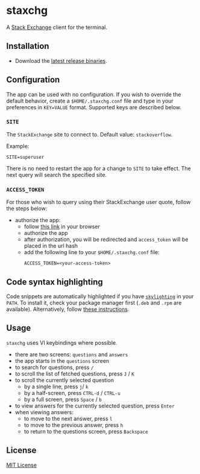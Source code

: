 # staxchg

A [Stack Exchange](https://stackexchange.com) client for the terminal.

## Installation

* Download the [latest release binaries](https://github.com/eureton/staxchg/releases/download/v0.1.1/staxchg-0.1.1-standalone.jar).

## Configuration

The app can be used with no configuration. If you wish to override the default behavior, create a `$HOME/.staxchg.conf` file and type in your preferences in `KEY=VALUE` format. Supported keys are described below.

### `SITE`

The `StackExchange` site to connect to. Default value: `stackoverflow`.

Example:

  ```
  SITE=superuser
  ```

There is no need to restart the app for a change to `SITE` to take effect. The next query will search the specified site.

### `ACCESS_TOKEN`

For those who wish to query using their StackExchange user quote, follow the steps below:
* authorize the app:
  * follow [this link](https://stackoverflow.com/oauth/dialog?client_id=19510&scope=no_expiry&redirect_uri=https://stackoverflow.com/oauth/login_success) in your browser
  * authorize the app
  * after authorization, you will be redirected and `access_token` will be placed in the url hash
  * add the following line to your `$HOME/.staxchg.conf` file:
    ```
    ACCESS_TOKEN=<your-access-token>
    ```

## Code syntax highlighting

Code snippets are automatically highlighted if you have [`skylighting`](https://github.com/jgm/skylighting) in your `PATH`. To install it, check your package manager first (`.deb` and `.rpm` are available). Alternatively, follow [these instructions](https://github.com/jgm/skylighting#installing).

## Usage

`staxchg` uses VI keybindings where possible.

* there are two screens: `questions` and `answers`
* the app starts in the `questions` screen
* to search for questions, press `/`
* to scroll the list of fetched questions, press `J` / `K`
* to scroll the currently selected question
  * by a single line, press `j`/ `k`
  * by a half-screen, press `CTRL-d` / `CTRL-u`
  * by a full screen, press `Space` / `b`
* to view answers for the currently selected question, press `Enter`
* when viewing answers:
  * to move to the next answer, press `l`
  * to move to the previous answer, press `h`
  * to return to the questions screen, press `Backspace`

## License

[MIT License](https://github.com/eureton/staxchg/blob/master/LICENSE)

